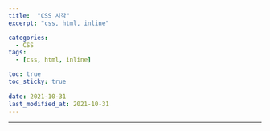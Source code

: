 ```yaml
---
title:  "CSS 시작"
excerpt: "css, html, inline"

categories:
  - CSS
tags:
  - [css, html, inline]

toc: true
toc_sticky: true
 
date: 2021-10-31 
last_modified_at: 2021-10-31
---  
```


***

### 